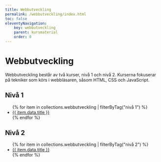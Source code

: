 ```yaml
---
title: Webbutveckling
permalink: /webbutveckling/index.html
toc: false
eleventyNavigation:
    key: webbutveckling
    parent: kursmaterial
    order: 0
---
```


# Webbutveckling

Webbutveckling består av två kurser, nivå 1 och nivå 2. Kurserna fokuserar på tekniker som körs i webbläsaren, såsom HTML, CSS och JavaScript.

## Nivå 1

<ul>
{% for item in collections.webbutveckling | filterByTag("nivå 1") %}
    <li><a href="{{ item.url }}">{{ item.data.title }}</a></li>
{% endfor %}
</ul>

## Nivå 2

<ul>
{% for item in collections.webbutveckling | filterByTag("nivå 2") %}
    <li><a href="{{ item.url }}">{{ item.data.title }}</a></li>
{% endfor %}
</ul>
